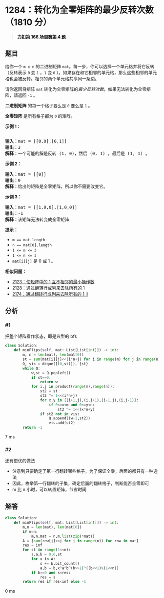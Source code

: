 # 1284：转化为全零矩阵的最少反转次数（1810 分）


> <u>**[力扣第 166 场周赛第 4 题](https://leetcode.cn/problems/minimum-number-of-flips-to-convert-binary-matrix-to-zero-matrix/)**</u>

## 题目

<p>给你一个 <code>m x n</code> 的二进制矩阵 <code>mat</code>。每一步，你可以选择一个单元格并将它反转（反转表示 <code>0</code> 变 <code>1</code> ，<code>1</code> 变 <code>0</code> ）。如果存在和它相邻的单元格，那么这些相邻的单元格也会被反转。相邻的两个单元格共享同一条边。</p>

<p>请你返回将矩阵 <code>mat</code> 转化为全零矩阵的<em>最少反转次数</em>，如果无法转化为全零矩阵，请返回 <code>-1</code> 。</p>

<p><strong>二进制矩阵</strong> 的每一个格子要么是 <code>0</code> 要么是 <code>1</code> 。</p>

<p><strong>全零矩阵</strong> 是所有格子都为 <code>0</code> 的矩阵。</p>



<p><strong>示例 1：</strong></p>

<p><img alt="" src="https://assets.leetcode-cn.com/aliyun-lc-upload/uploads/2019/12/13/matrix.png" /></p>

<pre>
<strong>输入：</strong>mat = [[0,0],[0,1]]
<strong>输出：</strong>3
<strong>解释：</strong>一个可能的解是反转 (1, 0)，然后 (0, 1) ，最后是 (1, 1) 。
</pre>

<p><strong>示例 2：</strong></p>

<pre>
<strong>输入：</strong>mat = [[0]]
<strong>输出：</strong>0
<strong>解释：</strong>给出的矩阵是全零矩阵，所以你不需要改变它。
</pre>

<p><strong>示例 3：</strong></p>

<pre>
<strong>输入：</strong>mat = [[1,0,0],[1,0,0]]
<strong>输出：</strong>-1
<strong>解释：</strong>该矩阵无法转变成全零矩阵
</pre>



<p><strong>提示：</strong></p>

<ul>
<li><code>m == mat.length</code></li>
<li><code>n == mat[0].length</code></li>
<li><code>1 &lt;= m &lt;= 3</code></li>
<li><code>1 &lt;= n &lt;= 3</code></li>
<li><code>mat[i][j]</code> 是 0 或 1 。</li>
</ul>


**相似问题：**
- [2123：使矩阵中的 1 互不相邻的最小操作数](/leetcode/2123)
- [2128：通过翻转行或列来去除所有的 1](/leetcode/2128)
- [2174：通过翻转行或列来去除所有的 1 II](/leetcode/2174)


## 分析

### #1

把整个矩阵看作状态，即是典型的 bfs 

```python
class Solution:
    def minFlips(self, mat: List[List[int]]) -> int:
        m, n = len(mat), len(mat[0])
        st = sum(mat[i][j]<<(i*n+j) for i in range(m) for j in range(n))
        Q, vis = deque([(0,st)]), {st}
        while Q:
            w,st = Q.popleft()
            if st==0:
                return w
            for i,j in product(range(m),range(n)):
                st2 = st
                st2 ^= 1<<(i*n+j)
                for x,y in [(i+1,j),(i,j+1),(i-1,j),(i,j-1)]:
                    if 0<=x<m and 0<=y<n:
                        st2 ^= 1<<(x*n+y)
                if st2 not in vis:
                    Q.append((w+1,st2))
                    vis.add(st2)
        return -1
```
7 ms

### #2

还有更优的做法
- 注意到只要确定了第一行翻转哪些格子，为了保证全零，后面的都只有一种选法
- 因此，枚举第一行翻转的子集，确定后面的翻转格子，判断能否全零即可
- m 比 n 小时，可以转置矩阵，节省时间
## 解答


```python
class Solution:
    def minFlips(self, mat: List[List[int]]) -> int:
        m,n = len(mat), len(mat[0])
        if m<n:
            m,n,mat = n,m,list(zip(*mat))
        A = [sum(row[j]<<j for j in range(n)) for row in mat]
        res = inf
        for st in range(1<<n):
            s,a,b = 0,0,st
            for x in A:
                s += b.bit_count()
                a,b = b,x^a^b^(b>>1)^((b<<1)%(1<<n))
            if b==0 and s<res:
                res = s
        return res if res<inf else -1 
```
0 ms
